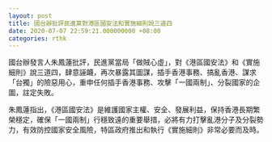 ```yaml
---
layout: post
title: 國台辦批評民進黨對港區國安法和實施細則說三道四
date: 2020-07-07 22:59:21.000000000 +08:00
categories: rthk
---
```


國台辦發言人朱鳳蓮批評，民進黨當局「做賊心虛」，對《港區國安法》和《實施細則》說三道四，肆意誣衊，再次暴露其圖謀，插手香港事務、搞亂香港、謀求「台獨」的險惡用心，重申任何插手香港事務、攻擊「一國兩制」、分裂國家的企圖，註定失敗。

朱鳳蓮指出，《港區國安法》是維護國家主權、安全、發展利益，保持香港長期繁榮穩定，確保「一國兩制」行穩致遠的重要舉措，必將有力打擊亂港分子及分裂勢力，有效防控國家安全風險，特區政府推出和執行《實施細則》非常必要而及時。
